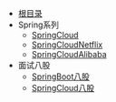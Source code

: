 - [根目录](/README)
- Spring系列
  - [SpringCloud](/编程框架/Spring系列/SpringCloud.md)
  - [SpringCloudNetflix](/编程框架/Spring系列/SpringCloudNetflix.md)
  - [SpringCloudAlibaba](/编程框架/Spring系列/SpringCloudAlibaba.md)
- 面试八股
  - [SpringBoot八股](/编程框架/Spring系列/SpringBoot八股.md)
  - [SpringCloud八股](/编程框架/Spring系列/SpringCloud八股.md)